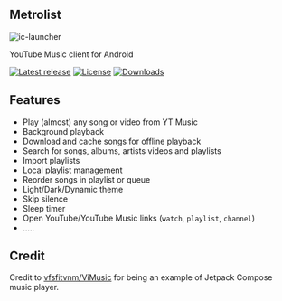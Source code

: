## Metrolist

<img src="https://i.ibb.co/56zhnpD/ic-launcher.png" alt="ic-launcher" border="0" /></a>

YouTube Music client for Android

[![Latest release](https://img.shields.io/github/v/release/mostafaalagamy/Metrolist?include_prereleases)](https://github.com/mostafaalagamy/metrolist/releases)
[![License](https://img.shields.io/github/license/mostafaalagamy/Metrolist)](https://www.gnu.org/licenses/gpl-3.0)
[![Downloads](https://img.shields.io/github/downloads/mostafaalagamy/Metrolist/total)](https://github.com/mostafaalagamy/Metrolist/releases)


## Features
- Play (almost) any song or video from YT Music
- Background playback
- Download and cache songs for offline playback
- Search for songs, albums, artists videos and playlists
- Import playlists
- Local playlist management
- Reorder songs in playlist or queue
- Light/Dark/Dynamic theme
- Skip silence
- Sleep timer
- Open YouTube/YouTube Music links (`watch`, `playlist`, `channel`)
- .....


## Credit

Credit to [vfsfitvnm/ViMusic](https://github.com/vfsfitvnm/ViMusic) for being an
example of Jetpack Compose music player.
